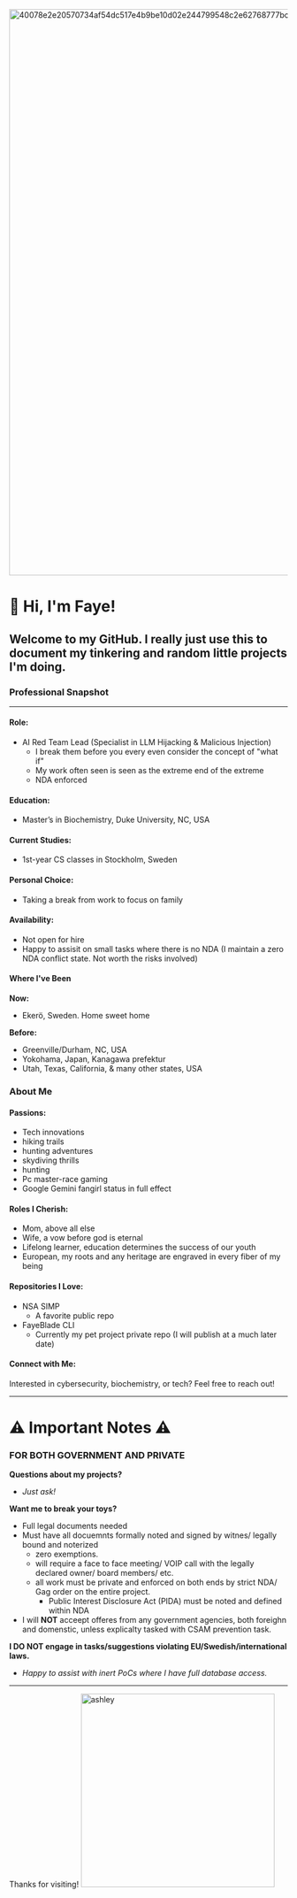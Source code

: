 
<img width="1536" height="1024" alt="40078e2e20570734af54dc517e4b9be10d02e244799548c2e62768777bca4b79" src="https://github.com/user-attachments/assets/514bd1e1-6ef5-4403-8d0a-441881c5217e" />

# 👋 Hi, I'm Faye!

## Welcome to my GitHub. I really just use this to document my tinkering and random little projects I'm doing. 

### Professional Snapshot
---

#### Role: 
- AI Red Team Lead (Specialist in LLM Hijacking & Malicious Injection)
  - I break them before you every even consider the concept of "what if"
  - My work often seen is seen as the extreme end of the extreme
  - NDA enforced 

#### Education: 
- Master’s in Biochemistry, Duke University, NC, USA

#### Current Studies: 
- 1st-year CS classes in Stockholm, Sweden

#### Personal Choice: 
- Taking a break from work to focus on family

#### Availability: 
- Not open for hire
- Happy to assisit on small tasks where there is no NDA (I maintain a zero NDA conflict state. Not worth the risks involved)

#### Where I've Been
**Now:**
- Ekerö, Sweden. Home sweet home

**Before:**
- Greenville/Durham, NC, USA
- Yokohama, Japan, Kanagawa prefektur
- Utah, Texas, California, & many other states, USA

### About Me

#### **Passions:** 
- Tech innovations
- hiking trails
- hunting adventures
- skydiving thrills
- hunting
- Pc master-race gaming
- Google Gemini fangirl status in full effect

#### **Roles I Cherish:** 
- Mom, above all else
- Wife, a vow before god is eternal
- Lifelong learner, education determines the success of our youth
- European, my roots and any heritage are engraved in every fiber of my being

#### **Repositories I Love:**
- NSA SIMP
  - A favorite public repo
- FayeBlade CLI
  - Currently my pet project private repo (I will publish at a much later date)

#### **Connect with Me:**
Interested in cybersecurity, biochemistry, or tech? Feel free to reach out!

---

# ⚠️ Important Notes ⚠️ 
### FOR BOTH GOVERNMENT AND PRIVATE

**Questions about my projects?** 
- _Just ask!_

**Want me to break your toys?**
- Full legal documents needed
- Must have all docuemnts formally noted and signed by witnes/ legally bound and noterized
   - zero exemptions.
   - will require a face to face meeting/ VOIP call with the legally declared owner/ board members/ etc.
   - all work must be private and enforced on both ends by strict NDA/ Gag order on the entire project.
     - Public Interest Disclosure Act (PIDA) must be noted and defined within NDA
- I will **NOT** acceept offeres from any government agencies, both foreighn and domenstic, unless explicalty tasked with CSAM prevention task. 

**I DO NOT engage in tasks/suggestions violating EU/Swedish/international laws.**
- _Happy to assist with inert PoCs where I have full database access._

---

Thanks for visiting! 
<img width="350" height="350" alt="ashley" src="https://github.com/user-attachments/assets/77063b2a-464f-4d38-a0e2-d4f1fd770902" />
